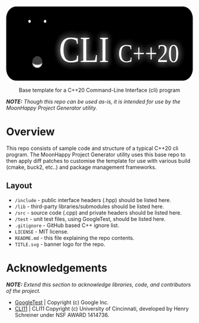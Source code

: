 <p align="center">
<img src="TITLE.svg" alt="template-cpp20-cli-base" width="600" height="200">
</p>

<!-- Badges. Suggest using https://badgen.net or https://shields.io -->
<p align="center">
</p>

<p align="center">
Base template for a C++20 Command-Line Interface (cli) program 
</p>

_**NOTE:** Though this repo can be used as-is, it is intended for use by the MoonHappy Project Generator utility._

# Overview

This repo consists of sample code and structure of a typical C++20 cli program. The MoonHappy Project Generator utility uses this base repo to then apply diff patches to customise the template for use with various build (cmake, buck2, etc..) and package management frameworks.

## Layout

- `/include` - public interface headers (.hpp) should be listed here.
- `/lib` - third-party libraries/submodules should be listed here.
- `/src` - source code (.cpp) and private headers should be listed here.
- `/test` - unit test files, using GoogleTest, should be listed here.
- `.gitignore` - GitHub based C++ ignore list.
- `LICENSE` - MIT license.
- `README.md` - this file explaining the repo contents.
- `TITLE.svg` - banner logo for the repo.

# Acknowledgements

_**NOTE:** Extend this section to acknowledge libraries, code, and contributors of the project._

- [GoogleTest](https://github.com/google/googletest) | Copyright (c) Google Inc.
- [CLI11](https://github.com/CLIUtils/CLI11) | CLI11 Copyright (c) University of Cincinnati, developed by Henry Schreiner under NSF AWARD 1414736.
